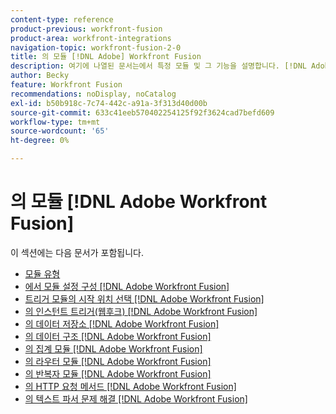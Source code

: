 ```yaml
---
content-type: reference
product-previous: workfront-fusion
product-area: workfront-integrations
navigation-topic: workfront-fusion-2-0
title: 의 모듈 [!DNL Adobe] Workfront Fusion
description: 여기에 나열된 문서는에서 특정 모듈 및 그 기능을 설명합니다. [!DNL Adobe Workfront Fusion].
author: Becky
feature: Workfront Fusion
recommendations: noDisplay, noCatalog
exl-id: b50b918c-7c74-442c-a91a-3f313d40d00b
source-git-commit: 633c41eeb570402254125f92f3624cad7befd609
workflow-type: tm+mt
source-wordcount: '65'
ht-degree: 0%

---
```


# 의 모듈 [!DNL Adobe Workfront Fusion]

이 섹션에는 다음 문서가 포함됩니다.

* [모듈 유형](../../workfront-fusion/modules/module-types.md)
* [에서 모듈 설정 구성 [!DNL Adobe Workfront Fusion]](../../workfront-fusion/modules/configure-a-modules-settings.md)
* [트리거 모듈의 시작 위치 선택 [!DNL Adobe Workfront Fusion]](../../workfront-fusion/modules/choose-where-trigger-module-starts.md)
* [의 인스턴트 트리거(웹후크) [!DNL Adobe Workfront Fusion]](/help/quicksilver/workfront-fusion/webhooks/instant-triggers-webhooks.md)
* [의 데이터 저장소 [!DNL Adobe Workfront Fusion]](../../workfront-fusion/modules/data-stores.md)
* [의 데이터 구조 [!DNL Adobe Workfront Fusion]](../../workfront-fusion/modules/data-structures.md)
* [의 집계 모듈 [!DNL Adobe Workfront Fusion]](../../workfront-fusion/modules/aggregator-module.md)
* [의 라우터 모듈 [!DNL Adobe Workfront Fusion]](../../workfront-fusion/modules/router-module.md)
* [의 반복자 모듈 [!DNL Adobe Workfront Fusion]](../../workfront-fusion/modules/iterator-module.md)
* [의 HTTP 요청 메서드 [!DNL Adobe Workfront Fusion]](../../workfront-fusion/modules/http-request-methods.md)
* [의 텍스트 파서 문제 해결 [!DNL Adobe Workfront Fusion]](../../workfront-fusion/modules/text-parser-troubleshooting.md)

